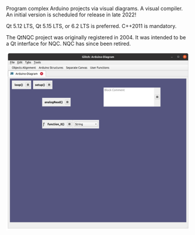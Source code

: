 Program complex Arduino projects via visual diagrams. A visual compiler.
An initial version is scheduled for release in late 2022!

Qt 5.12 LTS, Qt 5.15 LTS, or 6.2 LTS is preferred. C++2011 is mandatory.

The QtNQC project was originally registered in 2004.
It was intended to be a Qt interface for NQC. NQC has since been retired.

![alt text](https://github.com/textbrowser/glitch/blob/master/Images/glitch-1.png)
